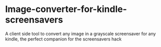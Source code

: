 # Image-converter-for-kindle-screensavers
A client side tool to convert any image in a grayscale screensaver for any kindle, the perfect companion for the screensavers hack 
